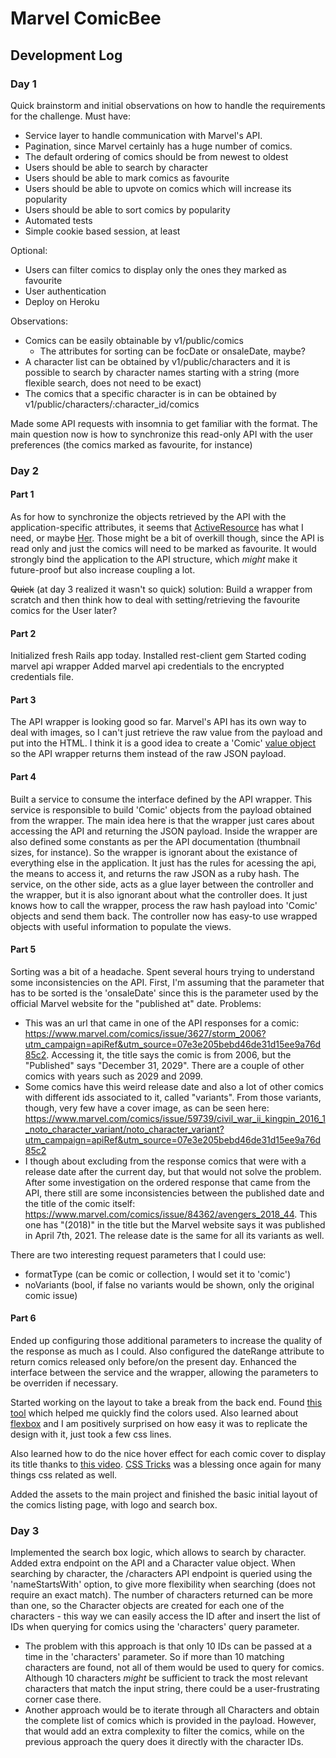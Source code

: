 # Marvel ComicBee

## Development Log
### Day 1
Quick brainstorm and initial observations on how to handle the requirements for the challenge.
Must have:
- Service layer to handle communication with Marvel's API.
- Pagination, since Marvel certainly has a huge number of comics.
- The default ordering of comics should be from newest to oldest
- Users should be able to search by character
- Users should be able to mark comics as favourite
- Users should be able to upvote on comics which will increase its popularity
- Users should be able to sort comics by popularity
- Automated tests
- Simple cookie based session, at least

Optional:
- Users can filter comics to display only the ones they marked as favourite
- User authentication
- Deploy on Heroku

Observations:
- Comics can be easily obtainable by v1/public/comics
    - The attributes for sorting can be focDate or onsaleDate, maybe?
- A character list can be obtained by v1/public/characters and it is possible to search by character names starting with a string (more flexible search, does not need to be exact) 
- The comics that a specific character is in can be obtained by v1/public/characters/:character_id/comics

Made some API requests with insomnia to get familiar with the format. The main question now is how to synchronize this read-only API with the user preferences (the comics marked as favourite, for instance)

### Day 2
#### Part 1
As for how to synchronize the objects retrieved by the API with the application-specific attributes, it seems that [ActiveResource](https://github.com/rails/activeresource) has what I need, or maybe [Her](https://github.com/remi/her).
Those might be a bit of overkill though, since the API is read only and just the comics will need to be marked as favourite. It would strongly bind the application to the API structure, which _might_ make it future-proof but also increase coupling a lot.

~~Quick~~ (at day 3 realized it wasn't so quick) solution: Build a wrapper from scratch and then think how to deal with setting/retrieving the favourite comics for the User later?

#### Part 2
Initialized fresh Rails app today.
Installed rest-client gem
Started coding marvel api wrapper
Added marvel api credentials to the encrypted credentials file.

#### Part 3
The API wrapper is looking good so far. Marvel's API has its own way to deal with images, so I can't just retrieve the raw value from the payload and put into the HTML. I think it is a good idea to create a 'Comic' [value object](https://martinfowler.com/bliki/ValueObject.html) so the API wrapper returns them instead of the raw JSON payload.

#### Part 4
Built a service to consume the interface defined by the API wrapper. This service is responsible to build 'Comic' objects from the payload obtained from the wrapper.
The main idea here is that the wrapper just cares about accessing the API and returning the JSON payload. Inside the wrapper are also defined some constants as per the API documentation (thumbnail sizes, for instance). So the wrapper is ignorant about the existance of everything else in the application. It just has the rules for acessing the api, the means to access it, and returns the raw JSON as a ruby hash.
The service, on the other side, acts as a glue layer between the controller and the wrapper, but it is also ignorant about what the controller does. It just knows how to call the wrapper, process the raw hash payload into 'Comic' objects and send them back. The controller now has easy-to use wrapped objects with useful information to populate the views.

#### Part 5
Sorting was a bit of a headache. Spent several hours trying to understand some inconsistencies on the API. First, I'm assuming that the parameter that has to be sorted is the 'onsaleDate' since this is the parameter used by the official Marvel website for the "published at" date. Problems:
- This was an url that came in one of the API responses for a comic: https://www.marvel.com/comics/issue/3627/storm_2006?utm_campaign=apiRef&utm_source=07e3e205bebd46de31d15ee9a76d85c2. Accessing it, the title says the comic is from 2006, but the "Published" says "December 31, 2029". There are a couple of other comics with years such as 2029 and 2099.
- Some comics have this weird release date and also a lot of other comics with different ids associated to it, called "variants". From those variants, though, very few have a cover image, as can be seen here: https://www.marvel.com/comics/issue/59739/civil_war_ii_kingpin_2016_1_noto_character_variant/noto_character_variant?utm_campaign=apiRef&utm_source=07e3e205bebd46de31d15ee9a76d85c2
- I though about excluding from the response comics that were with a release date after the current day, but that would not solve the problem. After some investigation on the ordered response that came from the API, there still are some inconsistencies between the published date and the title of the comic itself: https://www.marvel.com/comics/issue/84362/avengers_2018_44. This one has "(2018)" in the title but the Marvel website says it was published in April 7th, 2021. The release date is the same for all its variants as well.

There are two interesting request parameters that I could use:
- formatType (can be comic or collection, I would set it to 'comic')
- noVariants (bool, if false no variants would be shown, only the original comic issue)

#### Part 6
Ended up configuring those additional parameters to increase the quality of the response as much as I could. Also configured the dateRange attribute to return comics released only before/on the present day. Enhanced the interface between the service and the wrapper, allowing the parameters to be overriden if necessary.

Started working on the layout to take a break from the back end. Found [this tool](https://imagecolorpicker.com/en) which helped me quickly find the colors used. Also learned about [flexbox](https://css-tricks.com/snippets/css/a-guide-to-flexbox) and I am positively surprised on how easy it was to replicate the design with it, just took a few css lines.

Also learned how to do the nice hover effect for each comic cover to display its title thanks to [this video](https://www.youtube.com/watch?v=exb2ab72Xhs). [CSS Tricks](https://css-tricks.com) was a blessing once again for many things css related as well.

Added the assets to the main project and finished the basic initial layout of the comics listing page, with logo and search box.

### Day 3
Implemented the search box logic, which allows to search by character. Added extra endpoint on the API and a Character value object.
When searching by character, the /characters API endpoint is queried using the 'nameStartsWith' option, to give more flexibility when searching (does not require an exact match). The number of characters returned can be more than one, so the Character objects are created for each one of the characters - this way we can easily access the ID after and insert the list of IDs when querying for comics using the 'characters' query parameter.
- The problem with this approach is that only 10 IDs can be passed at a time in the 'characters' parameter. So if more than 10 matching characters are found, not all of them would be used to query for comics. Although 10 characters _might_ be sufficient to track the most relevant characters that match the input string, there could be a user-frustrating corner case there.
- Another approach would be to iterate through all Characters and obtain the complete list of comics which is provided in the payload. However, that would add an extra complexity to filter the comics, while on the previous approach the query does it directly with the character IDs.


